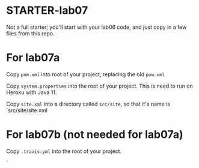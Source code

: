 # STARTER-lab07

Not a full starter; you'll start with your lab06 code, and just copy in a few files from this repo.

# For lab07a

Copy `pom.xml` into root of your project, replacing the old `pom.xml`

Copy `system.properties` into the root of your project.  This is need to run on Heroku with Java 11.

Copy `site.xml` into a directory called `src/site`, so that it's name is `src/site/site.xml

# For lab07b (not needed for lab07a)

Copy `.travis.yml` into the root of your project.

`
